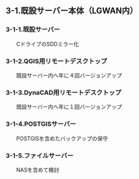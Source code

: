 ## 3-1.既設サーバー本体（LGWAN内） 
### 3-1-1.既設サーバー  
　　CドライブのSDDミラー化
### 3-1-2.QGIS用リモートデスクトップ
　　既設サーバー内へ年に４回バージョンアップ
### 3-1-3.DynaCAD用リモートデスクトップ 
　　既設サーバー内へ年に１回バージョンアップ
### 3-1-4.POSTGISサーバー  
　　POSTGISを含めたバックアップの保守  
### 3-1-5.ファイルサーバー  
　　NASを含めて検討
